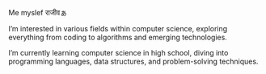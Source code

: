 Me myslef राजीवぁ

I’m interested in various fields within computer science, exploring everything from coding to algorithms and emerging technologies.

I’m currently learning computer science in high school, diving into programming languages, data structures, and problem-solving techniques.
